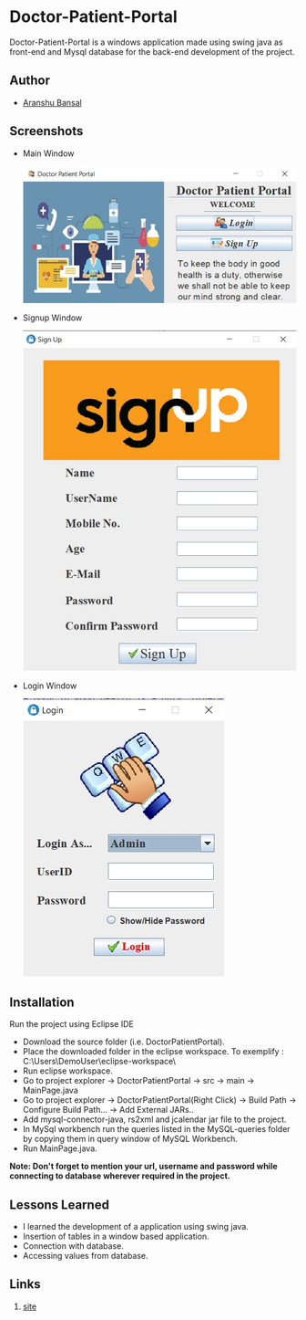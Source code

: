 # Doctor-Patient-Portal

Doctor-Patient-Portal is a windows application made using swing java as front-end and Mysql database for the back-end development of the project.

## Author

- [Aranshu Bansal](https://github.com/Aranshu)

## Screenshots

- Main Window

  ![App Screenshot](https://github.com/Aranshu/Java-Doctor-Patient/blob/master/media/Main%20page.jpg?raw=true)
  
- Signup Window

  ![App Screenshot](https://github.com/Aranshu/Java-Doctor-Patient/blob/master/media/SignUp.jpg?raw=true)
  
- Login Window

  ![App Screenshot](https://github.com/Aranshu/Java-Doctor-Patient/blob/master/media/Login.jpg?raw=true)

## Installation

Run the project using Eclipse IDE

- Download the source folder (i.e. DoctorPatientPortal).
- Place the downloaded folder in the eclipse workspace.
  To exemplify : C:\Users\DemoUser\eclipse-workspace\
- Run eclipse workspace.
- Go to project explorer -> DoctorPatientPortal -> src -> main -> MainPage.java
- Go to project explorer -> DoctorPatientPortal(Right Click) -> Build Path -> Configure Build Path... -> Add External JARs..
- Add mysql-connector-java, rs2xml and jcalendar jar file to the project.
- In MySql workbench run the queries listed in the MySQL-queries folder by copying them in query window of MySQL Workbench.
- Run MainPage.java.

**Note: Don't forget to mention your url, username and password while connecting to database wherever required in the project.**

## Lessons Learned

- I learned the development of a application using swing java.
- Insertion of tables in a window based application.
- Connection with database.
- Accessing values from database.

## Links
1. [site](https://aranshu.github.io/Java-Doctor-Patient/)
